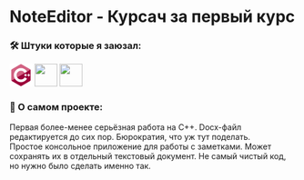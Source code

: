 # NoteEditor - Курсач за первый курс 


<h3 align="left">🛠 Штуки которые я заюзал:</h3>
<a href="https://www.w3schools.com/cpp/" target="_blank"> 
  <img src="https://raw.githubusercontent.com/devicons/devicon/master/icons/cplusplus/cplusplus-original.svg" alt="cplusplus" width="40" height="40"/></a>

<a href="https://www.w3schools.com/cpp/" target="_blank"> 
  <img src="https://img.icons8.com/color/48/000000/c-plus-plus-logo.png" width="40" height="40"/></a>
 
<a href="https://www.w3schools.com/cpp/" target="_blank"> 
  <img src="https://img.icons8.com/ios-filled/50/4a90e2/c-plus-plus-logo.png" width="40" height="40"/></a>
 

<h3 align="left">📄 О самом проекте:</h3>
Первая более-менее серьёзная работа на С++. Docx-файл редактируется до сих пор. Бюрократия, что уж тут поделать. <br>
Простое консольное приложение для работы с заметками. Может сохранять их в отдельный текстовый документ. Не самый чистый код, но нужно было сделать именно так.
